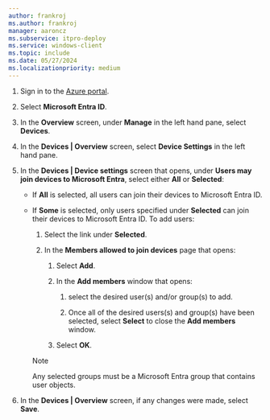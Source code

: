 ```yaml
---
author: frankroj
ms.author: frankroj
manager: aaroncz
ms.subservice: itpro-deploy
ms.service: windows-client
ms.topic: include
ms.date: 05/27/2024
ms.localizationpriority: medium
---
```


<!-- This file is shared by the following articles:

tutorial/pre-provisioning/azure-ad-join-allow-users-to-join.md
tutorial/user-driven/azure-ad-join-allow-users-to-join.md
device-preparation/tutorial/user-driven/entra-join-allow-users-to-join.md

Headings are driven by article context. -->

1. Sign in to the [Azure portal](https://portal.azure.com/).

1. Select **Microsoft Entra ID**.

1. In the **Overview** screen, under **Manage** in the left hand pane, select **Devices**.

1. In the **Devices | Overview** screen, select **Device Settings** in the left hand pane.

1. In the **Devices | Device settings** screen that opens, under **Users may join devices to Microsoft Entra**, select either **All** or **Selected**:

   - If **All** is selected, all users can join their devices to Microsoft Entra ID.

   - If **Some** is selected, only users specified under **Selected** can join their devices to Microsoft Entra ID. To add users:

      1. Select the link under **Selected**.

      1. In the **Members allowed to join devices** page that opens:

         1. Select **Add**.

         1. In the **Add members** window that opens:

            1. select the desired user(s) and/or group(s) to add.

            1. Once all of the desired users(s) and group(s) have been selected, select **Select** to close the **Add members** window.

         1. Select **OK**.

        > [!NOTE]
        >
        > Any selected groups must be a Microsoft Entra group that contains user objects.

1. In the **Devices | Overview** screen, if any changes were made, select **Save**.
